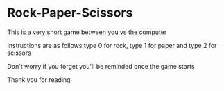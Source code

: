 # Rock-Paper-Scissors

This is a very short game between you vs the computer

Instructions are as follows type 0 for rock, type 1 for paper and type 2 for scissors

Don't worry if you forget you'll be reminded once the game starts

Thank you for reading
